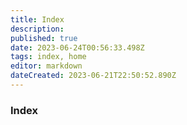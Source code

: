 ```yaml
---
title: Index
description: 
published: true
date: 2023-06-24T00:56:33.498Z
tags: index, home
editor: markdown
dateCreated: 2023-06-21T22:50:52.890Z
---
```


### Index

